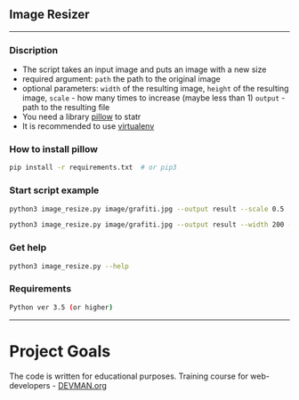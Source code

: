 ## Image Resizer

---

### Discription

+ The script takes an input image and puts an image with a new size
+ required argument:
    `path` the path to the original image
+ optional parameters: 
    `width` of the resulting image,
    `height` of the resulting image,
    `scale` - how many times to increase (maybe less than 1)
    `output` - path to the resulting file
+ You need a library [pillow](https://pillow.readthedocs.io/en/latest/handbook/index.html) to statr
+ It is recommended to use [virtualenv](https://docs.python.org/3/library/venv.html) 


### How to install pillow

```bash
pip install -r requirements.txt  # or pip3 
```


### Start script example

```bash
python3 image_resize.py image/grafiti.jpg --output result --scale 0.5
```
```bash
python3 image_resize.py image/grafiti.jpg --output result --width 200 --height 100 
```


### Get help

```bash
python3 image_resize.py --help
```


### Requirements

```bash
Python ver 3.5 (or higher)
```

---

# Project Goals

The code is written for educational purposes. Training course for web-developers - [DEVMAN.org](https://devman.org)

